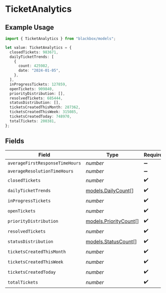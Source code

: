 # TicketAnalytics

## Example Usage

```typescript
import { TicketAnalytics } from "blackbox/models";

let value: TicketAnalytics = {
  closedTickets: 983671,
  dailyTicketTrends: [
    {
      count: 425982,
      date: "2024-01-05",
    },
  ],
  inProgressTickets: 127859,
  openTickets: 909840,
  priorityDistribution: [],
  resolvedTickets: 685444,
  statusDistribution: [],
  ticketsCreatedThisMonth: 287362,
  ticketsCreatedThisWeek: 315085,
  ticketsCreatedToday: 748970,
  totalTickets: 200381,
};
```

## Fields

| Field                                                | Type                                                 | Required                                             | Description                                          |
| ---------------------------------------------------- | ---------------------------------------------------- | ---------------------------------------------------- | ---------------------------------------------------- |
| `averageFirstResponseTimeHours`                      | *number*                                             | :heavy_minus_sign:                                   | N/A                                                  |
| `averageResolutionTimeHours`                         | *number*                                             | :heavy_minus_sign:                                   | N/A                                                  |
| `closedTickets`                                      | *number*                                             | :heavy_check_mark:                                   | N/A                                                  |
| `dailyTicketTrends`                                  | [models.DailyCount](../models/dailycount.md)[]       | :heavy_check_mark:                                   | N/A                                                  |
| `inProgressTickets`                                  | *number*                                             | :heavy_check_mark:                                   | N/A                                                  |
| `openTickets`                                        | *number*                                             | :heavy_check_mark:                                   | N/A                                                  |
| `priorityDistribution`                               | [models.PriorityCount](../models/prioritycount.md)[] | :heavy_check_mark:                                   | N/A                                                  |
| `resolvedTickets`                                    | *number*                                             | :heavy_check_mark:                                   | N/A                                                  |
| `statusDistribution`                                 | [models.StatusCount](../models/statuscount.md)[]     | :heavy_check_mark:                                   | N/A                                                  |
| `ticketsCreatedThisMonth`                            | *number*                                             | :heavy_check_mark:                                   | N/A                                                  |
| `ticketsCreatedThisWeek`                             | *number*                                             | :heavy_check_mark:                                   | N/A                                                  |
| `ticketsCreatedToday`                                | *number*                                             | :heavy_check_mark:                                   | N/A                                                  |
| `totalTickets`                                       | *number*                                             | :heavy_check_mark:                                   | N/A                                                  |